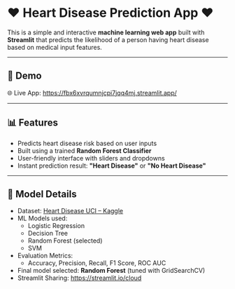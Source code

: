 # ❤ Heart Disease Prediction App ❤

This is a simple and interactive **machine learning web app** built with **Streamlit** that predicts the likelihood of a person having heart disease based on medical input features.

---

## 🚀 Demo

🌐 Live App: https://fbx6xvrqumnjcpi7jqq4mj.streamlit.app/

---

## 📊 Features

- Predicts heart disease risk based on user inputs
- Built using a trained **Random Forest Classifier**
- User-friendly interface with sliders and dropdowns
- Instant prediction result: **"Heart Disease"** or **"No Heart Disease"**

---

## 🧠 Model Details

- Dataset: [Heart Disease UCI – Kaggle](https://www.kaggle.com/datasets/mragpavank/heart-diseaseuci)
- ML Models used:
  - Logistic Regression
  - Decision Tree
  - Random Forest (selected)
  - SVM
- Evaluation Metrics:
  - Accuracy, Precision, Recall, F1 Score, ROC AUC
- Final model selected: **Random Forest** (tuned with GridSearchCV)
- Streamlit Sharing: https://streamlit.io/cloud
